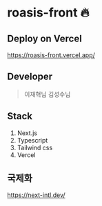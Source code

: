 # roasis-front 🔥

## Deploy on Vercel

https://roasis-front.vercel.app/

## Developer

> 이재혁님
> 김성수님

## Stack

1. Next.js
2. Typescript
3. Tailwind css
4. Vercel

## 국제화

https://next-intl.dev/
